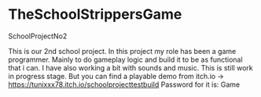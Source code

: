 # TheSchoolStrippersGame
 SchoolProjectNo2

This is our 2nd school project.
In this project my role has been a game programmer. Mainly to do gameplay logic and build it to be as functional that i can.
I have also working a bit with sounds and music.
This is still work in progress stage. But you can find a playable demo from itch.io -> https://tunixxx78.itch.io/schoolprojecttestbuild Password for it is: Game

